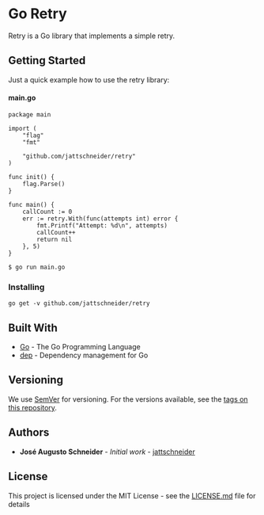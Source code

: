 # Go Retry

Retry is a Go library that implements a simple retry.

## Getting Started

Just a quick example how to use the retry library:

#### main.go
```
package main

import (
	"flag"
	"fmt"

	"github.com/jattschneider/retry"
)

func init() {
	flag.Parse()
}

func main() {
	callCount := 0
	err := retry.With(func(attempts int) error {
		fmt.Printf("Attempt: %d\n", attempts)
		callCount++
		return nil
	}, 5)
}
```

```
$ go run main.go
```

### Installing

```
go get -v github.com/jattschneider/retry
```

## Built With

* [Go](https://golang.org/) - The Go Programming Language
* [dep](https://golang.github.io/dep/) - Dependency management for Go

## Versioning

We use [SemVer](http://semver.org/) for versioning. For the versions available, see the [tags on this repository](https://github.com/jattschneider/config/tags). 

## Authors

* **José Augusto Schneider** - *Initial work* - [jattschneider](https://github.com/jattschneider)


## License

This project is licensed under the MIT License - see the [LICENSE.md](LICENSE.md) file for details
